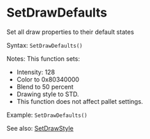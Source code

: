 # SetDrawDefaults

Set all draw properties to their default states

Syntax: `SetDrawDefaults()`

Notes: This function sets:

* Intensity: 128 
* Color to 0x80340000
* Blend to 50 percent
* Drawing style to STD. 
* This function does not affect pallet settings. 

Example: `SetDrawDefaults()`

See also: [SetDrawStyle](/api-native-functions/setdrawstyle.md)


